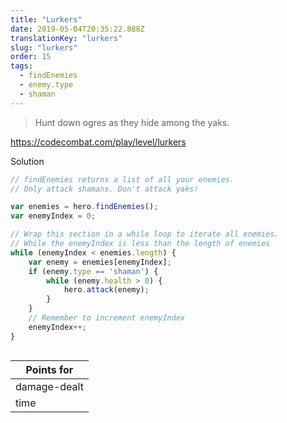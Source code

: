 ```yaml
---
title: "Lurkers"
date: 2019-05-04T20:35:22.888Z
translationKey: "lurkers"
slug: "lurkers"
order: 15
tags:
  - findEnemies
  - enemy.type
  - shaman
---
```


> Hunt down ogres as they hide among the yaks.

https://codecombat.com/play/level/lurkers

Solution

```javascript
// findEnemies returns a list of all your enemies.
// Only attack shamans. Don't attack yaks!

var enemies = hero.findEnemies();
var enemyIndex = 0;

// Wrap this section in a while loop to iterate all enemies.
// While the enemyIndex is less than the length of enemies
while (enemyIndex < enemies.length) {
    var enemy = enemies[enemyIndex];
    if (enemy.type == 'shaman') {
        while (enemy.health > 0) {
            hero.attack(enemy);
        }
    }
    // Remember to increment enemyIndex
    enemyIndex++;
}



```

Points for |
--- |
damage-dealt |
time |


